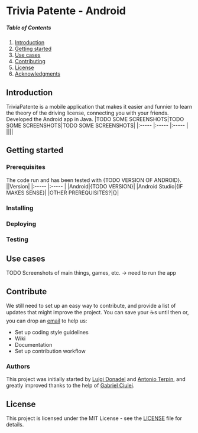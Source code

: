 # Trivia Patente - Android
##### Table of Contents
1. [Introduction](#intro)
2. [Getting started](#getstarted)
3. [Use cases](#usecases)
4. [Contributing](#contribute)
5. [License](#license)
6. [Acknowledgments](#acknowledgments)

<a name="intro"></a>
## Introduction
TriviaPatente is a mobile application that makes it easier and funnier to learn the theory of the driving license, connecting you with your friends.
Developed the Android app in Java.
|TODO SOME SCREENSHOTS|TODO SOME SCREENSHOTS|TODO SOME SCREENSHOTS|
|:----- |:----- |:----- |
||||

<a name="getstarted"><a/>
## Getting started
### Prerequisites
The code run and has been tested with {TODO VERSION OF ANDROID}. 
||Version|
|:----- |:----- |
|Android|{TODO VERSION}|
|Android Studio|{IF MAKES SENSE}|
|OTHER PREREQUISITES?|{}|

### Installing
### Deploying
### Testing

<a name="usecases"><a/>
## Use cases
TODO Screenshots of main things, games, etc. -> need to run the app

<a name="contribute"><a/>
## Contribute
We still need to set up an easy way to contribute, and provide a list of updates that might improve the project. You can save your ☕️s until then or, you
can drop an [email](mailto:antonio.terpin@gmail.com) to help us:
+ Set up coding style guidelines
+ Wiki
+ Documentation
+ Set up contribution workflow
### Authors
This project was initially started by [Luigi Donadel](https://github.com/donadev) and [Antonio Terpin](https://github.com/antonioterpin), and greatly improved thanks to the help of [Gabriel Ciulei](https://github.com/gabrielciulei).

<a name="license"><a/>
## License
This project is licensed under the MIT License - see the [LICENSE](https://github.com/triviapatente/android/blob/master/LICENSE) file for details.

